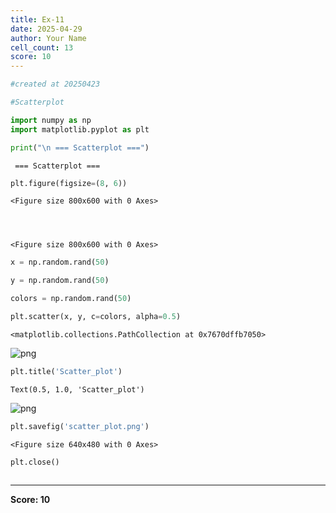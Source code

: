 ```yaml
---
title: Ex-11
date: 2025-04-29
author: Your Name
cell_count: 13
score: 10
---
```


```python
#created at 20250423
```


```python
#Scatterplot
```


```python
import numpy as np
import matplotlib.pyplot as plt
```


```python
print("\n === Scatterplot ===")
```

    
     === Scatterplot ===



```python
plt.figure(figsize=(8, 6))
```




    <Figure size 800x600 with 0 Axes>




    <Figure size 800x600 with 0 Axes>



```python
x = np.random.rand(50)
```


```python
y = np.random.rand(50)
```


```python
colors = np.random.rand(50)
```


```python
plt.scatter(x, y, c=colors, alpha=0.5)
```




    <matplotlib.collections.PathCollection at 0x7670dffb7050>




    
![png](/pyynotes/images/ex-11_8_1.png)
    



```python
plt.title('Scatter_plot')
```




    Text(0.5, 1.0, 'Scatter_plot')




    
![png](/pyynotes/images/ex-11_9_1.png)
    



```python
plt.savefig('scatter_plot.png')
```


    <Figure size 640x480 with 0 Axes>



```python
plt.close()
```


```python

```


---
**Score: 10**